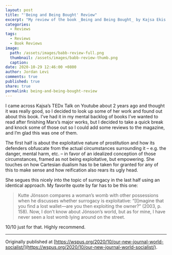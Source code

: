 ```yaml
---
layout: post
title: "'Being and Being Bought' Review"
excerpt: "My review of the book _Being and Being Bought_ by Kajsa Ekis Ekman."
categories:
  - Reviews
tags:
  - Reviews
  - Book Reviews
image: 
  path: /assets/images/babb-review-full.png
  thumbnail: /assets/images/babb-review-thumb.png
  caption:
date: 2020-10-29 12:46:00 +0800
author: Jordan Levi
comments: true
published: true
share: true
permalink: being-and-being-bought-review
---
```

I came across Kajsa’s TEDx Talk on Youtube about 2 years ago and thought it was really good, so I decided to look up some of her work and found out about this book. I’ve had it in my mental backlog of books I’ve wanted to read after finishing Marx’s major works, but I decided to take a quick break and knock some of those out so I could add some reviews to the magazine, and I’m glad this was one of them.

The first half is about the exploitative nature of prostitution and how its defenders obfuscate from the actual circumstances surrounding it – e.g. the danger, mental harm, etc. – in favor of an idealized conception of those circumstances, framed as not being exploitative, but empowering. She touches on how Cartesian dualism has to be taken for granted for any of this to make sense and how reification also rears its ugly head.

She segues this nicely into the topic of surrogacy in the last half using an identical approach. My favorite quote by far has to be this one:

<blockquote>Kutte Jönsson compares a woman’s womb with other possessions when he discusses whether surrogacy is exploitative: “[I]magine that you find a lost wallet—are you then exploiting the owner?” (2003, p. 158). Now, I don’t know about Jönsson’s world, but as for mine, I have never seen a lost womb lying around on the street.</blockquote>

10/10 just for that. Highly recommend.

<hr>

Originally published at [https://wspus.org/2020/10/our-new-journal-world-socialist/](https://wspus.org/2020/10/our-new-journal-world-socialist/).
